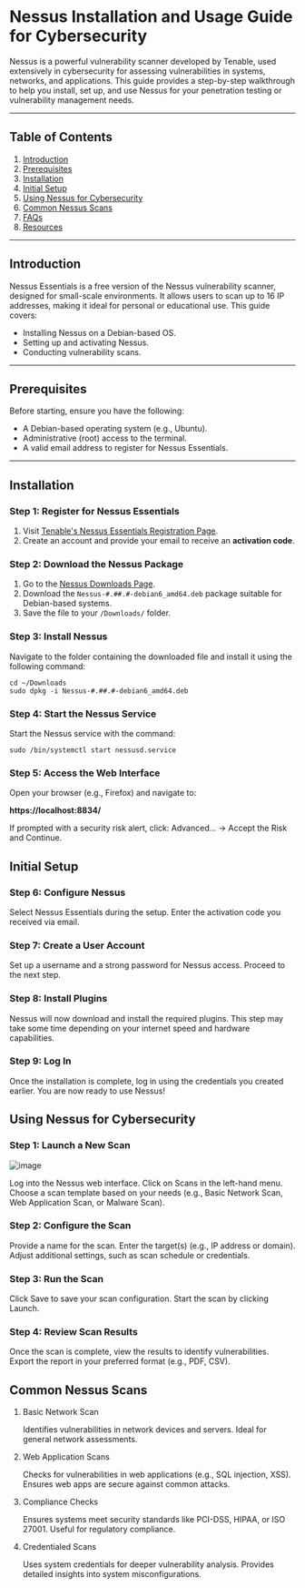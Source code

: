 # Nessus Installation and Usage Guide for Cybersecurity

Nessus is a powerful vulnerability scanner developed by Tenable, used extensively in cybersecurity for assessing vulnerabilities in systems, networks, and applications. This guide provides a step-by-step walkthrough to help you install, set up, and use Nessus for your penetration testing or vulnerability management needs.

---

## Table of Contents
1. [Introduction](#introduction)
2. [Prerequisites](#prerequisites)
3. [Installation](#installation)
4. [Initial Setup](#initial-setup)
5. [Using Nessus for Cybersecurity](#using-nessus-for-cybersecurity)
6. [Common Nessus Scans](#common-nessus-scans)
7. [FAQs](#faqs)
8. [Resources](#resources)

---

## Introduction
Nessus Essentials is a free version of the Nessus vulnerability scanner, designed for small-scale environments. It allows users to scan up to 16 IP addresses, making it ideal for personal or educational use. This guide covers:
- Installing Nessus on a Debian-based OS.
- Setting up and activating Nessus.
- Conducting vulnerability scans.

---

## Prerequisites
Before starting, ensure you have the following:
- A Debian-based operating system (e.g., Ubuntu).
- Administrative (root) access to the terminal.
- A valid email address to register for Nessus Essentials.

---

## Installation

### Step 1: Register for Nessus Essentials
1. Visit [Tenable's Nessus Essentials Registration Page](https://www.tenable.com/products/nessus/nessus-essentials).  
2. Create an account and provide your email to receive an **activation code**.

### Step 2: Download the Nessus Package
1. Go to the [Nessus Downloads Page](https://www.tenable.com/downloads/nessus).
2. Download the `Nessus-#.##.#-debian6_amd64.deb` package suitable for Debian-based systems.
3. Save the file to your `/Downloads/` folder.

### Step 3: Install Nessus
Navigate to the folder containing the downloaded file and install it using the following command:

    cd ~/Downloads
    sudo dpkg -i Nessus-#.##.#-debian6_amd64.deb
### Step 4: Start the Nessus Service

Start the Nessus service with the command:

    sudo /bin/systemctl start nessusd.service

### Step 5: Access the Web Interface

  Open your browser (e.g., Firefox) and navigate to:

  **https://localhost:8834/**

  If prompted with a security risk alert, click: Advanced... -> Accept the Risk and Continue.
 
## Initial Setup
### Step 6: Configure Nessus

   Select Nessus Essentials during the setup.
    Enter the activation code you received via email.

### Step 7: Create a User Account

  Set up a username and a strong password for Nessus access.
    Proceed to the next step.

### Step 8: Install Plugins

Nessus will now download and install the required plugins. This step may take some time depending on your internet speed and hardware capabilities.
### Step 9: Log In

   Once the installation is complete, log in using the credentials you created earlier.
    You are now ready to use Nessus!

## Using Nessus for Cybersecurity
### Step 1: Launch a New Scan
![image](https://github.com/user-attachments/assets/e5dc9abd-109d-4aed-84e5-dce7b4369f7c)

   Log into the Nessus web interface.
    Click on Scans in the left-hand menu.
    Choose a scan template based on your needs (e.g., Basic Network Scan, Web Application Scan, or Malware Scan).

### Step 2: Configure the Scan

  Provide a name for the scan.
    Enter the target(s) (e.g., IP address or domain).
    Adjust additional settings, such as scan schedule or credentials.

### Step 3: Run the Scan

  Click Save to save your scan configuration.
    Start the scan by clicking Launch.

### Step 4: Review Scan Results

   Once the scan is complete, view the results to identify vulnerabilities.
    Export the report in your preferred format (e.g., PDF, CSV).

## Common Nessus Scans
1. Basic Network Scan

    Identifies vulnerabilities in network devices and servers.
    Ideal for general network assessments.

2. Web Application Scans

    Checks for vulnerabilities in web applications (e.g., SQL injection, XSS).
    Ensures web apps are secure against common attacks.

3. Compliance Checks

    Ensures systems meet security standards like PCI-DSS, HIPAA, or ISO 27001.
    Useful for regulatory compliance.

4. Credentialed Scans

    Uses system credentials for deeper vulnerability analysis.
    Provides detailed insights into system misconfigurations.
